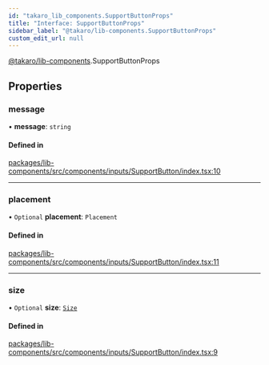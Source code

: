 ```yaml
---
id: "takaro_lib_components.SupportButtonProps"
title: "Interface: SupportButtonProps"
sidebar_label: "@takaro/lib-components.SupportButtonProps"
custom_edit_url: null
---
```


[@takaro/lib-components](../modules/takaro_lib_components.md).SupportButtonProps

## Properties

### message

• **message**: `string`

#### Defined in

[packages/lib-components/src/components/inputs/SupportButton/index.tsx:10](https://github.com/niekcandaele/Takaro/blob/91fb19b/packages/lib-components/src/components/inputs/SupportButton/index.tsx#L10)

___

### placement

• `Optional` **placement**: `Placement`

#### Defined in

[packages/lib-components/src/components/inputs/SupportButton/index.tsx:11](https://github.com/niekcandaele/Takaro/blob/91fb19b/packages/lib-components/src/components/inputs/SupportButton/index.tsx#L11)

___

### size

• `Optional` **size**: [`Size`](../modules/takaro_lib_components.md#size)

#### Defined in

[packages/lib-components/src/components/inputs/SupportButton/index.tsx:9](https://github.com/niekcandaele/Takaro/blob/91fb19b/packages/lib-components/src/components/inputs/SupportButton/index.tsx#L9)
